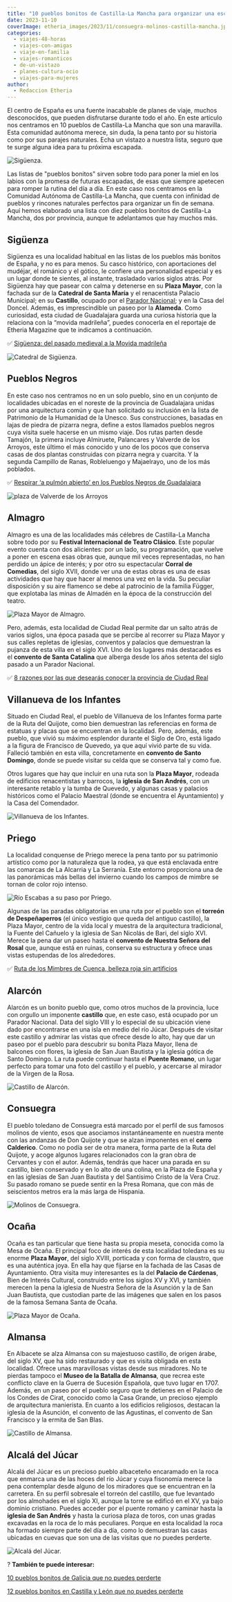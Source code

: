 ```yaml
---
title: "10 pueblos bonitos de Castilla-La Mancha para organizar una escapada"
date: 2023-11-10
coverImage: etheria_images/2023/11/consuegra-molinos-castilla-mancha.jpg
categories: 
  - viajes-48-horas
  - viajes-con-amigas
  - viaje-en-familia
  - viajes-romanticos
  - de-un-vistazo
  - planes-cultura-ocio
  - viajes-para-mujeres
author: 
  - Redaccion Etheria
---
```


El centro de España es una fuente inacabable de planes de viaje, muchos desconocidos, 
que pueden disfrutarse durante todo el año. En este artículo nos centramos en 10 pueblos 
de Castilla-La Mancha que son una maravilla. Esta comunidad autónoma merece, sin duda, 
la pena tanto por su historia como por sus parajes naturales. Echa un vistazo a nuestra 
lista, seguro que te surge alguna idea para tu próxima escapada. 

![Sigüenza.](etheria_images/2023/11/siguenza-castilla-la-mancha-850x567.jpg "Sigüenza.")

Las listas de "pueblos bonitos" sirven sobre todo para poner la miel en los labios con 
la promesa de futuras escapadas, de esas que siempre apetecen para romper la rutina del 
día a día. En este caso nos centramos en la Comunidad Autónoma de Castilla-La Mancha, 
que cuenta con infinidad de pueblos y rincones naturales perfectos para organizar un fin 
de semana. Aquí hemos elaborado una lista con diez pueblos bonitos de Castilla-La 
Mancha, dos por provincia, aunque te adelantamos que hay muchos más. 

## Sigüenza

Sigüenza es una localidad habitual en las listas de los pueblos más bonitos de España, y 
no es para menos. Su casco histórico, con aportaciones del mudéjar, el románico y el 
gótico, le confiere una personalidad especial y es un lugar donde te sientes, al 
instante, trasladado varios siglos atrás. Por Sigüenza hay que pasear con calma y 
detenerse en su **Plaza Mayor**, con la fachada sur de la **Catedral de Santa María** y 
el renacentista Palacio Municipal; en su **Castillo**, ocupado por el [Parador 
Nacional](https://paradores.es/es/parador-de-siguenza); y en la Casa del Doncel. Además, 
es imprescindible un paseo por la **Alameda**. Como curiosidad, esta ciudad de 
Guadalajara guarda una curiosa historia que la relaciona con la “movida madrileña”, 
puedes conocerla en el reportaje de Etheria Magazine que te indicamos a continuación. 

✅ [Sigüenza: del pasado medieval a la Movida 
madrileña](https://etheriamagazine.com/2020/12/14/que-ver-donde-comer-en-siguenza/) 

![Catedral de Sigüenza.](etheria_images/2023/11/siguenza-catedral-castilla-la-mancha.jpg "Catedral de Sigüenza.")

## Pueblos Negros

En este caso nos centramos no en un solo pueblo, sino en un conjunto de localidades 
ubicadas en el noreste de la provincia de Guadalajara unidas por una arquitectura común 
y que han solicitado su inclusión en la lista de Patrimonio de la Humanidad de la 
Unesco. Sus construcciones, basadas en lajas de piedra de pizarra negra, define a estos 
llamados pueblos negros cuya visita suele hacerse en un mismo viaje. Dos rutas parten 
desde Tamajón, la primera incluye Almiruete, Palancares y Valverde de los Arroyos, este 
último el más conocido y uno de los pocos que conserva casas de dos plantas construidas 
con pizarra negra y cuarcita. Y la segunda Campillo de Ranas, Robleluengo y Majaelrayo, 
uno de los más poblados. 

✅ [Respirar ‘a pulmón abierto’ en los Pueblos Negros de 
Guadalajara](https://etheriamagazine.com/2019/05/06/ruta-en-coche-pueblos-negros-guadalajara/) 

![plaza de Valverde de los Arroyos](etheria_images/2023/11/pueblos-negros-Valverde-de-los-Arroyos-castilla-la-mancha.jpg "Valverde de los Arroyos, en la ruta de los Pueblos Negros.")

## Almagro

Almagro es una de las localidades más célebres de Castilla-La Mancha sobre todo por su 
**Festival Internacional de Teatro Clásico**. Este popular evento cuenta con dos 
alicientes: por un lado, su programación, que vuelve a poner en escena esas obras que, 
aunque mil veces representadas, no han perdido un ápice de interés; y por otro su 
espectacular **Corral de Comedias**, del siglo XVII, donde ver una de estas obras es una 
de esas actividades que hay que hacer al menos una vez en la vida. Su peculiar 
disposición y su aire flamenco se debe al patrocinio de la familia Függer, que explotaba 
las minas de Almadén en la época de la construcción del teatro. 

![Plaza Mayor de Almagro.](etheria_images/2023/11/plaza-mayor-almagro-ciudad-real-castilla-la-mancha.jpg "Plaza Mayor de Almagro.")

Pero, además, esta localidad de Ciudad Real permite dar un salto atrás de varios siglos, 
una época pasada que se percibe al recorrer su Plaza Mayor y sus calles repletas de 
iglesias, conventos y palacios que demuestran la pujanza de esta villa en el siglo XVI. 
Uno de los lugares más destacados es el **convento de Santa Catalina** que alberga desde 
los años setenta del siglo pasado a un Parador Nacional. 

✅ [8 razones por las que desearás conocer la provincia de Ciudad 
Real](https://etheriamagazine.com/2020/11/10/mejores-rutas-en-ciudad-real/) 

## Villanueva de los Infantes

Situado en Ciudad Real, el pueblo de Villanueva de los Infantes forma parte de la Ruta 
del Quijote, como bien demuestran las referencias en forma de estatuas y placas que se 
encuentran en la localidad. Pero, además, este pueblo, que vivió su máximo esplendor 
durante el Siglo de Oro, está ligado a la figura de Francisco de Quevedo, ya que aquí 
vivió parte de su vida. Falleció también en esta villa, concretamente en **convento de 
Santo Domingo**, donde se puede visitar su celda que se conserva tal y como fue. 

Otros lugares que hay que incluir en una ruta son la **Plaza Mayor**, rodeada de 
edificios renacentistas y barrocos, la **iglesia de San Andrés**, con un interesante 
retablo y la tumba de Quevedo, y algunas casas y palacios históricos como el Palacio 
Maestral (donde se encuentra el Ayuntamiento) y la Casa del Comendador. 

![Villanueva de los Infantes.](etheria_images/2023/11/Villanueva-de-los-Infantes-castilla-la-mancha.jpg "Villanueva de los Infantes.")

## Priego

La localidad conquense de Priego merece la pena tanto por su patrimonio artístico como 
por la naturaleza que la rodea, ya que está enclavada entre las comarcas de La Alcarria 
y La Serranía. Este entorno proporciona una de las panorámicas más bellas del invierno 
cuando los campos de mimbre se tornan de color rojo intenso. 

![Río Escabas a su paso por Priego.](etheria_images/2023/11/ruta-mimbre-cuenca-rio-escabas.jpg "Río Escabas a su paso por Priego.")

Algunas de las paradas obligatorias en una ruta por el pueblo son el **torreón de 
Despeñaperros** (el único vestigio que queda del antiguo castillo), la Plaza Mayor, 
centro de la vida local y muestra de la arquitectura tradicional, la Fuente del Cañuelo 
y la iglesia de San Nicolás de Bari, del siglo XVI. Merece la pena dar un paseo hasta el 
**convento de Nuestra Señora del Rosal** que, aunque está en ruinas, conserva su 
estructura y ofrece unas vistas estupendas de los alrededores. 

✅ [Ruta de los Mimbres de Cuenca, belleza roja sin 
artificios](https://etheriamagazine.com/2020/01/15/que-ver-hacer-ruta-mimbre-cuenca/) 

## Alarcón

Alarcón es un bonito pueblo que, como otros muchos de la provincia, luce con orgullo un 
imponente **castillo** que, en este caso, está ocupado por un Parador Nacional. Data del 
siglo VIII y lo especial de su ubicación viene dado por encontrarse en una isla en medio 
del río Júcar. Después de visitar este castillo y admirar las vistas que ofrece desde lo 
alto, hay que dar un paseo por el pueblo para descubrir su bonita Plaza Mayor, llena de 
balcones con flores, la iglesia de San Juan Bautista y la iglesia gótica de Santo 
Domingo. La ruta puede continuar hasta el **Puente Romano**, un lugar perfecto para 
tomar una foto del castillo y el pueblo, y acercarse al mirador de la Virgen de la Rosa. 

![Castillo de Alarcón.](etheria_images/2023/11/alarcon-castillo-cuenca-castilla-la-mancha.jpg "Castillo de Alarcón.")

## Consuegra

El pueblo toledano de Consuegra está marcado por el perfil de sus famosos molinos de 
viento, esos que asociamos instantáneamente en nuestra mente con las andanzas de Don 
Quijote y que se alzan imponentes en el **cerro Calderico**. Como no podía ser de otra 
manera, forma parte de la Ruta del Quijote, y acoge algunos lugares relacionados con la 
gran obra de Cervantes y con el autor. Además, tendrás que hacer una parada en su 
castillo, bien conservado y en lo alto de una colina, en la Plaza de España y en las 
iglesias de San Juan Bautista y del Santísimo Cristo de la Vera Cruz. Su pasado romano 
se puede sentir en la Presa Romana, que con más de seiscientos metros era la más larga 
de Hispania. 

![Molinos de Consuegra.](etheria_images/2023/11/consuegra-molinos-castilla-mancha.jpg "Molinos de Consuegra.")

## Ocaña

Ocaña es tan particular que tiene hasta su propia meseta, conocida como la Mesa de 
Ocaña. El principal foco de interés de esta localidad toledana es su enorme **Plaza 
Mayor**, del siglo XVIII, porticada y con forma de claustro, que es una auténtica joya. 
En ella hay que fijarse en la fachada de las Casas de Ayuntamiento. Otra visita muy 
interesantes es la del **Palacio de Cárdenas**, Bien de Interés Cultural, construido 
entre los siglos XV y XVI, y también merecen la pena la iglesia de Nuestra Señora de la 
Asunción y la de San Juan Bautista, que custodian parte de las imágenes que salen en los 
pasos de la famosa Semana Santa de Ocaña. 

![Plaza Mayor de Ocaña.](etheria_images/2023/11/ocana-plaza-armas-castilla-mancha.jpg "Plaza Mayor de Ocaña.")

## Almansa

En Albacete se alza Almansa con su majestuoso castillo, de origen árabe, del siglo XV, 
que ha sido restaurado y que es visita obligada en esta localidad. Ofrece unas 
maravillosas vistas desde sus miradores. No te pierdas tampoco el **Museo de la Batalla 
de Almansa**, que recrea este conflicto clave en la Guerra de Sucesión Española, que 
tuvo lugar en 1707. Además, en un paseo por el pueblo seguro que te detienes en el 
Palacio de los Condes de Cirat, conocido como la Casa Grande, un precioso ejemplo de 
arquitectura manierista. En cuanto a los edificios religiosos, destacan la iglesia de la 
Asunción, el convento de las Agustinas, el convento de San Francisco y la ermita de San 
Blas. 

![Castillo de Almansa.](etheria_images/2023/11/almansa-albacete-castilla-la-mancha.jpg "Castillo de Almansa.")

## Alcalá del Júcar

Alcalá del Júcar es un precioso pueblo albaceteño encaramado en la roca que enmarca una 
de las hoces del río Júcar y cuya fisonomía merece la pena contemplar desde alguno de 
los miradores que se encuentran en la carretera. En su perfil sobresale el torreón del 
castillo, que fue levantado por los almohades en el siglo XI, aunque la torre se edificó 
en el XV, ya bajo dominio cristiano. Puedes acceder por el puente romano y caminar hasta 
la **iglesia de San Andrés** y hasta la curiosa plaza de toros, con unas gradas 
excavadas en la roca de lo más peculiares. Porque en esta localidad la roca ha formado 
siempre parte del día a día, como lo demuestran las casas ubicadas en cuevas que son una 
de las visitas que no puedes perderte. 

![Alcalá del Júcar.](etheria_images/2023/11/alcala-del-jucar-castilla-la-mancha.jpg "Alcalá del Júcar.")

? **También te puede interesar:** 

[10 pueblos bonitos de Galicia que no puedes 
perderte](https://etheriamagazine.com/2023/09/22/pueblos-bonitos-galicia/) 

[12 pueblos bonitos en Castilla y León que no puedes 
perderte](https://etheriamagazine.com/2023/09/13/pueblos-bonitos-castilla-y-leon/)

